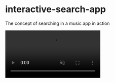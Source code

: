 # interactive-search-app
The concept of searching in a music app in action

<video muted="" loop="" playsinline="" autoplay="true" data-src="https://cdn.dribbble.com/users/1145170/videos/11485/search_interaction_app.mp4" data-video-small="https://cdn.dribbble.com/users/1145170/videos/11485/search_interaction_app.mp4" data-video-medium="https://cdn.dribbble.com/users/1145170/videos/11485/search_interaction_app.mp4" data-video-large="https://cdn.dribbble.com/users/1145170/videos/11485/search_interaction_app.mp4" src="https://cdn.dribbble.com/users/1145170/videos/11485/search_interaction_app.mp4"></video>
